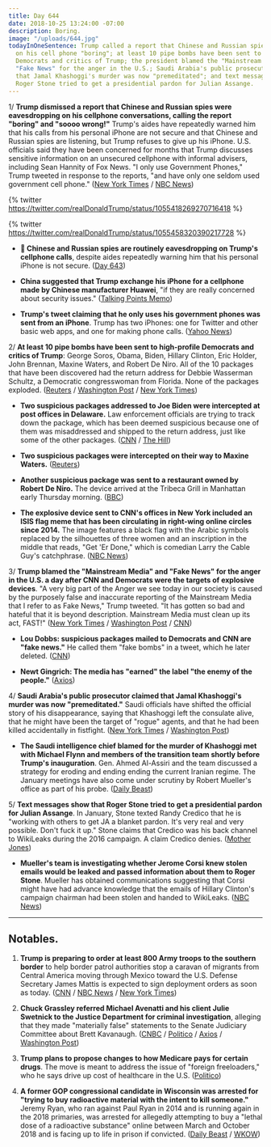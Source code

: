 ```yaml
---
title: Day 644
date: 2018-10-25 13:24:00 -07:00
description: Boring.
image: "/uploads/644.jpg"
todayInOneSentence: Trump called a report that Chinese and Russian spies were eavesdropping
  on his cell phone "boring"; at least 10 pipe bombs have been sent to high-profile
  Democrats and critics of Trump; the president blamed the "Mainstream Media" and
  "Fake News" for the anger in the U.S.; Saudi Arabia's public prosecutor claimed
  that Jamal Khashoggi's murder was now "premeditated"; and text messages show that
  Roger Stone tried to get a presidential pardon for Julian Assange.
---
```


1/ **Trump dismissed a report that Chinese and Russian spies were eavesdropping on his cellphone conversations, calling the report "boring" and "soooo wrong!"** Trump's aides have repeatedly warned him that his calls from his personal iPhone are not secure and that Chinese and Russian spies are listening, but Trump refuses to give up his iPhone. U.S. officials said they have been concerned for months that Trump discusses sensitive information on an unsecured cellphone with informal advisers, including Sean Hannity of Fox News. "I only use Government Phones," Trump tweeted in response to the reports, "and have only one seldom used government cell phone." ([New York Times](https://www.nytimes.com/2018/10/25/us/politics/trump-cellphone-china-russia.html) / [NBC News](https://www.nbcnews.com/politics/donald-trump/u-s-officials-concerned-trump-discussing-sensitive-information-unsecured-cellphone-n924376))

{% twitter https://twitter.com/realDonaldTrump/status/1055418269270716418 %}

{% twitter https://twitter.com/realDonaldTrump/status/1055458320390217728 %}

* **📌 Chinese and Russian spies are routinely eavesdropping on Trump's cellphone calls**, despite aides repeatedly warning him that his personal iPhone is not secure. ([Day 643](https://whatthefuckjusthappenedtoday.com/2018/10/24/day-643/#7-chinese-and-russian-spies-are-rout))

* **China suggested that Trump exchange his iPhone for a cellphone made by Chinese manufacturer Huawei**, "if they are really concerned about security issues." ([Talking Points Memo](https://talkingpointsmemo.com/news/china-denies-nyt-trump-iphone-spying-report))

* **Trump's tweet claiming that he only uses his government phones was sent from an iPhone**. Trump has two iPhones: one for Twitter and other basic web apps, and one for making phone calls. ([Yahoo News](https://finance.yahoo.com/news/trump-tweet-claiming-apos-only-181337023.html))

2/ **At least 10 pipe bombs have been sent to high-profile Democrats and critics of Trump**: George Soros, Obama, Biden, Hillary Clinton, Eric Holder, John Brennan, Maxine Waters, and Robert De Niro. All of the 10 packages that have been discovered had the return address for Debbie Wasserman Schultz, a Democratic congresswoman from Florida. None of the packages exploded. ([Reuters](https://www.reuters.com/article/us-usa-packages/suspects-sought-in-sending-of-package-bombs-to-top-us-democrats-trump-critics-idUSKCN1MZ1CP) / [Washington Post](https://www.washingtonpost.com/nation/2018/10/25/mail-bomb-investigation-intensifies-suspicious-package-removed-robert-de-niros-building/) / [New York Times](https://www.nytimes.com/2018/10/25/nyregion/bomb-explosive-device.html))

* **Two suspicious packages addressed to Joe Biden were intercepted at post offices in Delaware.** Law enforcement officials are trying to track down the package, which has been deemed suspicious because one of them was misaddressed and shipped to the return address, just like some of the other packages. ([CNN](https://www.cnn.com/2018/10/25/politics/bombs-suspicious-packages-what-we-know/index.html) / [The Hill](https://thehill.com/policy/national-security/413061-law-enforcement-looking-into-potentially-suspicious-package))

* **Two suspicious packages were intercepted on their way to Maxine Waters.** ([Reuters](https://www.reuters.com/article/us-usa-packages-waters/fbi-confirms-two-more-suspicious-packages-addressed-to-california-congresswoman-idUSKCN1MZ06P))

* **Another suspicious package was sent to a restaurant owned by Robert De Niro.** The device arrived at the Tribeca Grill in Manhattan early Thursday morning. ([BBC](https://www.bbc.com/news/world-us-canada-45975447))

* **The explosive device sent to CNN's offices in New York included an ISIS flag meme that has been circulating in right-wing online circles since 2014.** The image features a black flag with the Arabic symbols replaced by the silhouettes of three women and an inscription in the middle that reads, "Get 'Er Done," which is comedian Larry the Cable Guy's catchphrase.  ([NBC News](https://www.nbcnews.com/news/us-news/explosive-device-sent-cnn-featured-parody-isis-flag-get-er-n924166))

3/ **Trump blamed the "Mainstream Media" and "Fake News" for the anger in the U.S. a day after CNN and Democrats were the targets of explosive devices**. "A very big part of the Anger we see today in our society is caused by the purposely false and inaccurate reporting of the Mainstream Media that I refer to as Fake News," Trump tweeted. "It has gotten so bad and hateful that it is beyond description. Mainstream Media must clean up its act, FAST!" ([New York Times](https://www.nytimes.com/2018/10/24/us/politics/trump-bomb-cnn-obama-clintons.html) / [Washington Post](https://www.washingtonpost.com/politics/trump-doubles-down-on-blaming-media-as-suspicious-packages-continue-to-surface/2018/10/25/507aeec2-d848-11e8-a10f-b51546b10756_story.html) / [CNN](https://www.cnn.com/2018/10/25/politics/trump-blames-media-for-anger-after-attacks/index.html))

* **Lou Dobbs: suspicious packages mailed to Democrats and CNN are "fake news."** He called them "fake bombs" in a tweet, which he later deleted. ([CNN](https://www.cnn.com/2018/10/25/media/lou-dobbs-fake-bombs/index.html))

* **Newt Gingrich: The media has "earned" the label "the enemy of the people."** ([Axios](https://www.axios.com/newt-gingrich-news-media-earned-enemy-of-the-people-6a2511cf-1226-4594-bb28-43d0e05ca030.html))

4/ **Saudi Arabia's public prosecutor claimed that Jamal Khashoggi's murder was now "premeditated."** Saudi officials have shifted the official story of his disappearance, saying that Khashoggi left the consulate alive, that he might have been the target of "rogue" agents, and that he had been killed accidentally in fistfight. ([New York Times](https://www.nytimes.com/2018/10/25/world/middleeast/saudi-arabia-jamal-khashoggi-turkey.html) / [Washington Post](https://www.washingtonpost.com/world/middle_east/saudi-arabia-says-khashoggis-killing-was-premeditated-in-latest-reversal/2018/10/25/d517f406-d7c4-11e8-8384-bcc5492fef49_story.html))

* **The Saudi intelligence chief blamed for the murder of Khashoggi met with Michael Flynn and members of the transition team shortly before Trump's inauguration**. Gen. Ahmed Al-Assiri and the team discussed a strategy for eroding and ending ending the current Iranian regime. The January meetings have also come under scrutiny by Robert Mueller's office as part of his probe. ([Daily Beast](https://www.thedailybeast.com/saudi-spy-met-with-team-trump-about-taking-down-iran))

5/ **Text messages show that Roger Stone tried to get a presidential pardon for Julian Assange**. In January, Stone texted Randy Credico that he is "working with others to get JA a blanket pardon. It's very real and very possible. Don't fuck it up." Stone claims that Credico was his back channel to WikiLeaks during the 2016 campaign. A claim Credico denies. ([Mother Jones](https://www.motherjones.com/politics/2018/10/text-messages-show-roger-stone-was-working-to-get-a-pardon-for-wikileaks-julian-assange/))

* **Mueller's team is investigating whether Jerome Corsi knew stolen emails would be leaked and passed information about them to Roger Stone**. Mueller has obtained communications suggesting that Corsi might have had advance knowledge that the emails of Hillary Clinton's campaign chairman had been stolen and handed to WikiLeaks. ([NBC News](https://www.nbcnews.com/politics/justice-department/mueller-has-evidence-suggesting-stone-associate-knew-clinton-emails-would-n924036))

---

## Notables.

1. **Trump is preparing to order at least 800 Army troops to the southern border** to help border patrol authorities stop a caravan of migrants from Central America moving through Mexico toward the U.S. Defense Secretary James Mattis is expected to sign deployment orders as soon as today. ([CNN](https://www.cnn.com/2018/10/25/politics/mattis-troops-southern-border/index.html) / [NBC News](https://www.nbcnews.com/politics/immigration/trump-says-he-s-bringing-out-military-secure-u-s-n924271) / [New York Times](https://www.nytimes.com/2018/10/25/us/politics/trump-army-border-mexico.html))

2. **Chuck Grassley referred Michael Avenatti and his client Julie Swetnick to the Justice Department for criminal investigation**, alleging that they made "materially false" statements to the Senate Judiciary Committee about Brett Kavanaugh. ([CNBC](https://www.cnbc.com/2018/10/25/chuck-grassley-refers-michael-avenatti-and-julie-swetnick-for-investigation.html) / [Politico](https://www.politico.com/story/2018/10/25/grassley-avenatti-swetnick-criminal-probe-940581) / [Axios](https://www.axios.com/michael-avenatti-julie-swetnick-doj-investigationd-384da247-b011-4fba-9753-67c3543fbb73.html) / [Washington Post](https://www.washingtonpost.com/politics/grassley-refers-avenatti-and-swetnick-to-justice-for-a-criminal-probe/2018/10/25/75ef7a02-d879-11e8-9559-712cbf726d1c_story.html))

3. **Trump plans to propose changes to how Medicare pays for certain drugs**. The move is meant to address the issue of "foreign freeloaders," who he says drive up cost of healthcare in the U.S. ([Politico](https://www.politico.com/story/2018/10/25/trump-medicare-drug-prices-plan-888607))

4. **A former GOP congressional candidate in Wisconsin was arrested for "trying to buy radioactive material with the intent to kill someone."** Jeremy Ryan, who ran against Paul Ryan in 2014 and is running again in the 2018 primaries, was arrested for allegedly attempting to buy a "lethal dose of a radioactive substance" online between March and October 2018 and is facing up to life in prison if convicted. ([Daily Beast](https://www.thedailybeast.com/former-gop-candidate-arrested-for-attempting-to-kill-with-radioactive-material) / [WKOW](https://wkow.com/news/top-stories/2018/10/24/fbi-town-of-madison-man-tried-to-buy-radioactive-material-in-order-to-kill-someone/))